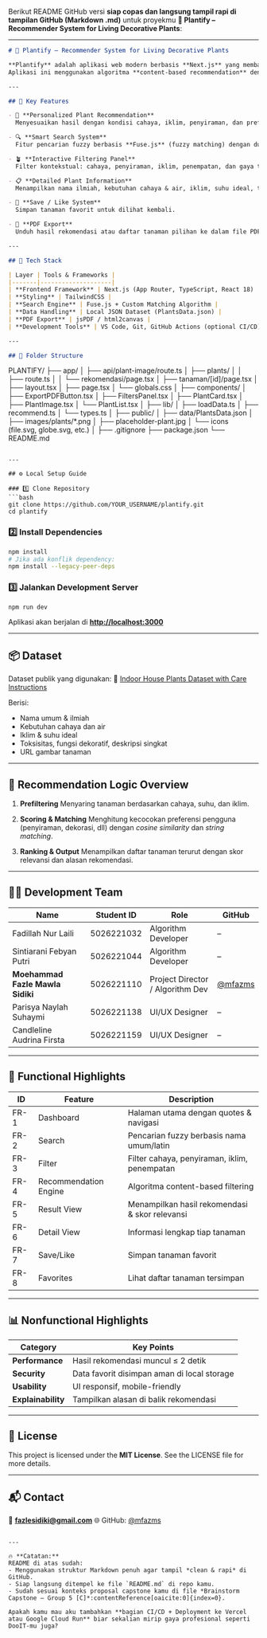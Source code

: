 Berikut README GitHub versi **siap copas dan langsung tampil rapi di tampilan GitHub (Markdown .md)** untuk proyekmu **🌿 Plantify – Recommender System for Living Decorative Plants**:

---

```markdown
# 🌱 Plantify – Recommender System for Living Decorative Plants

**Plantify** adalah aplikasi web modern berbasis **Next.js** yang membantu pengguna memilih **tanaman hias hidup** yang sesuai dengan kondisi ruangan, preferensi estetika, dan tingkat perawatan yang diinginkan.  
Aplikasi ini menggunakan algoritma **content-based recommendation** dengan *filtering rules* dan *similarity scoring* terhadap dataset tanaman dari **Kaggle**.

---

## 🚀 Key Features

- 🌿 **Personalized Plant Recommendation**  
  Menyesuaikan hasil dengan kondisi cahaya, iklim, penyiraman, dan preferensi dekoratif pengguna.

- 🔍 **Smart Search System**  
  Fitur pencarian fuzzy berbasis **Fuse.js** (fuzzy matching) dengan dukungan *TF-IDF*.

- 🪴 **Interactive Filtering Panel**  
  Filter kontekstual: cahaya, penyiraman, iklim, penempatan, dan gaya tanaman.

- 📋 **Detailed Plant Information**  
  Menampilkan nama ilmiah, kebutuhan cahaya & air, iklim, suhu ideal, toksisitas, dan fungsi dekoratif.

- 💾 **Save / Like System**  
  Simpan tanaman favorit untuk dilihat kembali.

- 📄 **PDF Export**  
  Unduh hasil rekomendasi atau daftar tanaman pilihan ke dalam file PDF.

---

## 🧠 Tech Stack

| Layer | Tools & Frameworks |
|-------|--------------------|
| **Frontend Framework** | Next.js (App Router, TypeScript, React 18) |
| **Styling** | TailwindCSS |
| **Search Engine** | Fuse.js + Custom Matching Algorithm |
| **Data Handling** | Local JSON Dataset (PlantsData.json) |
| **PDF Export** | jsPDF / html2canvas |
| **Development Tools** | VS Code, Git, GitHub Actions (optional CI/CD) |

---

## 📂 Folder Structure

```

PLANTIFY/
├── app/
│   ├── api/plant-image/route.ts
│   ├── plants/
│   │   ├── route.ts
│   │   └── rekomendasi/page.tsx
│   ├── tanaman/[id]/page.tsx
│   ├── layout.tsx
│   ├── page.tsx
│   └── globals.css
│
├── components/
│   ├── ExportPDFButton.tsx
│   ├── FiltersPanel.tsx
│   ├── PlantCard.tsx
│   ├── PlantImage.tsx
│   └── PlantList.tsx
│
├── lib/
│   ├── loadData.ts
│   ├── recommend.ts
│   └── types.ts
│
├── public/
│   ├── data/PlantsData.json
│   ├── images/plants/*.png
│   ├── placeholder-plant.jpg
│   └── icons (file.svg, globe.svg, etc.)
│
├── .gitignore
├── package.json
└── README.md

````

---

## ⚙️ Local Setup Guide

### 1️⃣ Clone Repository
```bash
git clone https://github.com/YOUR_USERNAME/plantify.git
cd plantify
````

### 2️⃣ Install Dependencies

```bash
npm install
# Jika ada konflik dependency:
npm install --legacy-peer-deps
```

### 3️⃣ Jalankan Development Server

```bash
npm run dev
```

Aplikasi akan berjalan di **[http://localhost:3000](http://localhost:3000)**

---

## 📦 Dataset

Dataset publik yang digunakan:
🔗 [Indoor House Plants Dataset with Care Instructions](https://www.kaggle.com/datasets/prakash27x/indoor-house-plants-dataset-with-care-instructions)

Berisi:

* Nama umum & ilmiah
* Kebutuhan cahaya dan air
* Iklim & suhu ideal
* Toksisitas, fungsi dekoratif, deskripsi singkat
* URL gambar tanaman

---

## 🧩 Recommendation Logic Overview

1. **Prefiltering**
   Menyaring tanaman berdasarkan cahaya, suhu, dan iklim.

2. **Scoring & Matching**
   Menghitung kecocokan preferensi pengguna (penyiraman, dekorasi, dll) dengan *cosine similarity* dan *string matching*.

3. **Ranking & Output**
   Menampilkan daftar tanaman terurut dengan skor relevansi dan alasan rekomendasi.

---

## 🧑‍💻 Development Team

| Name                             | Student ID | Role                             | GitHub                               |
| -------------------------------- | ---------- | -------------------------------- | ------------------------------------ |
| Fadillah Nur Laili               | 5026221032 | Algorithm Developer              | –                                    |
| Sintiarani Febyan Putri          | 5026221044 | Algorithm Developer              | –                                    |
| **Moehammad Fazle Mawla Sidiki** | 5026221110 | Project Director / Algorithm Dev | [@mfazms](https://github.com/mfazms) |
| Parisya Naylah Suhaymi           | 5026221138 | UI/UX Designer                   | –                                    |
| Candleline Audrina Firsta        | 5026221159 | UI/UX Designer                   | –                                    |

---

## 🧪 Functional Highlights

| ID   | Feature               | Description                                    |
| ---- | --------------------- | ---------------------------------------------- |
| FR-1 | Dashboard             | Halaman utama dengan quotes & navigasi         |
| FR-2 | Search                | Pencarian fuzzy berbasis nama umum/latin       |
| FR-3 | Filter                | Filter cahaya, penyiraman, iklim, penempatan   |
| FR-4 | Recommendation Engine | Algoritma content-based filtering              |
| FR-5 | Result View           | Menampilkan hasil rekomendasi & skor relevansi |
| FR-6 | Detail View           | Informasi lengkap tiap tanaman                 |
| FR-7 | Save/Like             | Simpan tanaman favorit                         |
| FR-8 | Favorites             | Lihat daftar tanaman tersimpan                 |

---

## 📊 Nonfunctional Highlights

| Category           | Key Points                                  |
| ------------------ | ------------------------------------------- |
| **Performance**    | Hasil rekomendasi muncul ≤ 2 detik          |
| **Security**       | Data favorit disimpan aman di local storage |
| **Usability**      | UI responsif, mobile-friendly               |
| **Explainability** | Tampilkan alasan di balik rekomendasi       |

---

## 📄 License

This project is licensed under the **MIT License**.
See the LICENSE file for more details.

---

## 📬 Contact

📧 **[fazlesidiki@gmail.com](mailto:fazlesidiki@gmail.com)**
🌐 GitHub: [@mfazms](https://github.com/mfazms)

```

---

🔥 **Catatan:**  
README di atas sudah:
- Menggunakan struktur Markdown penuh agar tampil *clean & rapi* di GitHub.  
- Siap langsung ditempel ke file `README.md` di repo kamu.  
- Sudah sesuai konteks proposal capstone kamu di file *Brainstorm Capstone – Group 5 [C]*:contentReference[oaicite:0]{index=0}.

Apakah kamu mau aku tambahkan **bagian CI/CD + Deployment ke Vercel atau Google Cloud Run** biar sekalian mirip gaya profesional seperti DooIT-mu juga?
```
